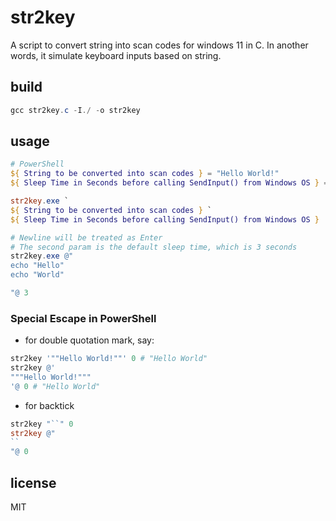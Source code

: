 # str2key
A script to convert string into scan codes for windows 11 in C.
In another words, it simulate keyboard inputs based on string.

## build
```PowerShell
gcc str2key.c -I./ -o str2key
```

## usage
```PowerShell
# PowerShell
${ String to be converted into scan codes } = "Hello World!"
${ Sleep Time in Seconds before calling SendInput() from Windows OS } = 3

str2key.exe `
${ String to be converted into scan codes } `
${ Sleep Time in Seconds before calling SendInput() from Windows OS }

# Newline will be treated as Enter
# The second param is the default sleep time, which is 3 seconds
str2key.exe @"
echo "Hello"
echo "World"

"@ 3
```

### Special Escape in PowerShell
- for double quotation mark, say:
```PowerShell
str2key '""Hello World!""' 0 # "Hello World"
str2key @'
"""Hello World!"""
'@ 0 # "Hello World"
```
- for backtick
```PowerShell
str2key "``" 0
str2key @"
``
"@ 0
```

## license
MIT
